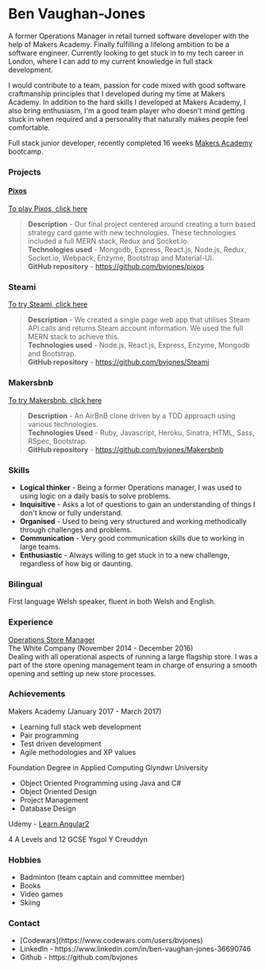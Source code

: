 Ben Vaughan-Jones
==================
A former Operations Manager in retail turned software developer with the help of Makers Academy. Finally fulfilling a lifelong ambition to be a software engineer. Currently looking to get stuck in to my tech career in London, where I can add to my current knowledge in full stack development.

I would contribute to a team, passion for code mixed with good software craftmanship principles that I developed during my time at Makers Academy. In addition to the hard skills I developed at Makers Academy, I also bring enthusiasm, I'm a good team player who doesn't mind getting stuck in when required and a personality that naturally makes people feel comfortable.

Full stack junior developer, recently completed 16 weeks [Makers Academy](http://www.makersacademy.com) bootcamp.

<h3>Projects</h3>

#### <u>Pixos</u>
[To play Pixos, click here](https://pixos.herokuapp.com/)
> <b>Description</b> - Our final project centered around creating a turn based strategy card game with new technologies. These technologies included a full MERN stack, Redux and Socket.io.
<br><b>Technologies used</b> - Mongodb, Express, React.js, Node.js, Redux, Socket.io, Webpack,  Enzyme,  Bootstrap and Material-UI.
<br><b>GitHub repository</b> - https://github.com/bvjones/pixos


### Steami
[To try Steami, click here](https://steami.herokuapp.com)
> <b>Description</b> - We created a single page web app that utilises Steam API calls and returns Steam account information. We used the full MERN stack to achieve this.
<br><b>Technologies used</b> - Node.js, React.js, Express, Enzyme, Mongodb and Bootstrap.
<br><b>GitHub repository</b> - https://github.com/bvjones/Steami

### Makersbnb
[To try Makersbnb, click here](https://mpbr-makersbnb.herokuapp.com/spaces)
> <b>Description</b> - An AirBnB clone driven by a TDD approach using various technologies.      
<b>Technologies Used</b> - Ruby, Javascript, Heroku, Sinatra, HTML, Sass, RSpec, Bootstrap.
<br><b>GitHub repository</b> - https://github.com/bvjones/Makersbnb


<h3>Skills</h3>
<ul>
<li><b>Logical thinker</b> - Being a former Operations manager, I was used to using logic on a daily basis to solve problems.
<li><b>Inquisitive</b> - Asks a lot of questions to gain an understanding of things I don't know or fully understand.
<li><b>Organised</b> - Used to being very structured and working methodically through challenges and problems.
<li><b>Communication</b> - Very good communication skills due to working in large teams.
<li><b>Enthusiastic</b> - Always willing to get stuck in to a new challenge, regardless of how big or daunting.
</ul>


<h3>Bilingual</h3>
First language Welsh speaker, fluent in both Welsh and English.

<h3>Experience</h3>
<u>Operations Store Manager</u><br>
The White Company (November 2014 - December 2016)<br>
Dealing with all operational aspects of running a large flagship store. I was a part of the store opening management team in charge of ensuring a smooth opening and setting up new store processes.

<h3>Achievements</h3>
Makers Academy (January 2017 - March 2017)
<ul>
<li>Learning full stack web development
<li>Pair programming
<li>Test driven development
<li>Agile methodologies and XP values
</ul>

Foundation Degree in Applied Computing
Glyndwr University
<ul>
<li>Object Oriented Programming using Java and C#
<li>Object Oriented Design
<li>Project Management
<li>Database Design
</ul>

Udemy - [Learn Angular2](https://www.udemy.com/learn-angular-2-development-by-building-10-apps/learn/v4/content)

4 A Levels and 12 GCSE
Ysgol Y Creuddyn

<h3>Hobbies</h3>
<ul>
<li>Badminton (team captain and committee member)
<li>Books
<li>Video games
<li>Skiing
</ul>

<h3>Contact</h3>
<ul>
<li>[Codewars](https://www.codewars.com/users/bvjones)
<li>LinkedIn - https://www.linkedin.com/in/ben-vaughan-jones-36690746
<li>Github - https://github.com/bvjones
</ul>
